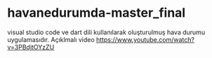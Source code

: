 # havanedurumda-master_final
 visual studio code ve dart dili kullanılarak oluşturulmuş hava durumu uygulamasıdır.
 Açıklmalı video https://www.youtube.com/watch?v=3PBdjtOYzZU
